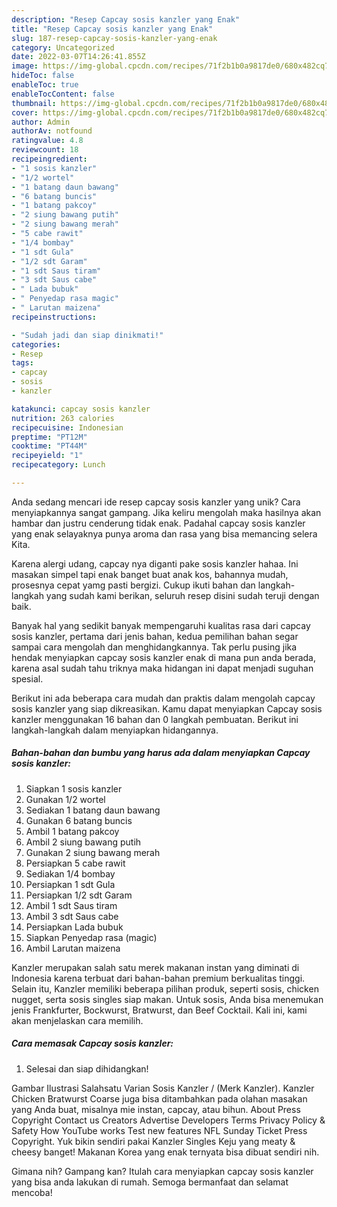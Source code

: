 ```yaml
---
description: "Resep Capcay sosis kanzler yang Enak"
title: "Resep Capcay sosis kanzler yang Enak"
slug: 187-resep-capcay-sosis-kanzler-yang-enak
category: Uncategorized
date: 2022-03-07T14:26:41.855Z
image: https://img-global.cpcdn.com/recipes/71f2b1b0a9817de0/680x482cq70/capcay-sosis-kanzler-foto-resep-utama.jpg
hideToc: false
enableToc: true
enableTocContent: false
thumbnail: https://img-global.cpcdn.com/recipes/71f2b1b0a9817de0/680x482cq70/capcay-sosis-kanzler-foto-resep-utama.jpg
cover: https://img-global.cpcdn.com/recipes/71f2b1b0a9817de0/680x482cq70/capcay-sosis-kanzler-foto-resep-utama.jpg
author: Admin
authorAv: notfound
ratingvalue: 4.8
reviewcount: 18
recipeingredient:
- "1 sosis kanzler"
- "1/2 wortel"
- "1 batang daun bawang"
- "6 batang buncis"
- "1 batang pakcoy"
- "2 siung bawang putih"
- "2 siung bawang merah"
- "5 cabe rawit"
- "1/4 bombay"
- "1 sdt Gula"
- "1/2 sdt Garam"
- "1 sdt Saus tiram"
- "3 sdt Saus cabe"
- " Lada bubuk"
- " Penyedap rasa magic"
- " Larutan maizena"
recipeinstructions:

- "Sudah jadi dan siap dinikmati!"
categories:
- Resep
tags:
- capcay
- sosis
- kanzler

katakunci: capcay sosis kanzler 
nutrition: 263 calories
recipecuisine: Indonesian
preptime: "PT12M"
cooktime: "PT44M"
recipeyield: "1"
recipecategory: Lunch

---
```





Anda sedang mencari ide resep capcay sosis kanzler yang unik? Cara menyiapkannya sangat gampang. Jika keliru mengolah maka hasilnya akan hambar dan justru cenderung tidak enak. Padahal capcay sosis kanzler yang enak selayaknya punya aroma dan rasa yang bisa memancing selera Kita.





Karena alergi udang, capcay nya diganti pake sosis kanzler hahaa. Ini masakan simpel tapi enak banget buat anak kos, bahannya mudah, prosesnya cepat yamg pasti bergizi. Cukup ikuti bahan dan langkah-langkah yang sudah kami berikan, seluruh resep disini sudah teruji dengan baik.

Banyak hal yang sedikit banyak mempengaruhi kualitas rasa dari capcay sosis kanzler, pertama dari jenis bahan, kedua pemilihan bahan segar sampai cara mengolah dan menghidangkannya. Tak perlu pusing jika hendak menyiapkan capcay sosis kanzler enak di mana pun anda berada, karena asal sudah tahu triknya maka hidangan ini dapat menjadi suguhan spesial.






Berikut ini ada beberapa cara mudah dan praktis dalam mengolah capcay sosis kanzler yang siap dikreasikan. Kamu dapat menyiapkan Capcay sosis kanzler menggunakan 16 bahan dan 0 langkah pembuatan. Berikut ini langkah-langkah dalam menyiapkan hidangannya.

<!--inarticleads1-->

##### Bahan-bahan dan bumbu yang harus ada dalam menyiapkan Capcay sosis kanzler:

1. Siapkan 1 sosis kanzler
1. Gunakan 1/2 wortel
1. Sediakan 1 batang daun bawang
1. Gunakan 6 batang buncis
1. Ambil 1 batang pakcoy
1. Ambil 2 siung bawang putih
1. Gunakan 2 siung bawang merah
1. Persiapkan 5 cabe rawit
1. Sediakan 1/4 bombay
1. Persiapkan 1 sdt Gula
1. Persiapkan 1/2 sdt Garam
1. Ambil 1 sdt Saus tiram
1. Ambil 3 sdt Saus cabe
1. Persiapkan  Lada bubuk
1. Siapkan  Penyedap rasa (magic)
1. Ambil  Larutan maizena


Kanzler merupakan salah satu merek makanan instan yang diminati di Indonesia karena terbuat dari bahan-bahan premium berkualitas tinggi. Selain itu, Kanzler memiliki beberapa pilihan produk, seperti sosis, chicken nugget, serta sosis singles siap makan. Untuk sosis, Anda bisa menemukan jenis Frankfurter, Bockwurst, Bratwurst, dan Beef Cocktail. Kali ini, kami akan menjelaskan cara memilih. 

<!--inarticleads2-->

##### Cara memasak Capcay sosis kanzler:


1. Selesai dan siap dihidangkan!

Gambar Ilustrasi Salahsatu Varian Sosis Kanzler / (Merk Kanzler). Kanzler Chicken Bratwurst Coarse juga bisa ditambahkan pada olahan masakan yang Anda buat, misalnya mie instan, capcay, atau bihun. About Press Copyright Contact us Creators Advertise Developers Terms Privacy Policy &amp; Safety How YouTube works Test new features NFL Sunday Ticket Press Copyright. Yuk bikin sendiri pakai Kanzler Singles Keju yang meaty &amp; cheesy banget! Makanan Korea yang enak ternyata bisa dibuat sendiri nih. 

Gimana nih? Gampang kan? Itulah cara menyiapkan capcay sosis kanzler yang bisa anda lakukan di rumah. Semoga bermanfaat dan selamat mencoba!
